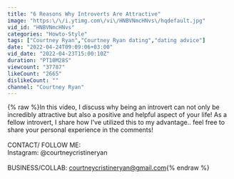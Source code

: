 ```yaml
---
title: "6 Reasons Why Introverts Are Attractive"
image: "https:\/\/i.ytimg.com\/vi\/HNBVNmcHNvs\/hqdefault.jpg"
vid_id: "HNBVNmcHNvs"
categories: "Howto-Style"
tags: ["Courtney Ryan","Courtney Ryan dating","dating advice"]
date: "2022-04-24T09:09:06+03:00"
vid_date: "2022-04-23T15:00:10Z"
duration: "PT10M28S"
viewcount: "37787"
likeCount: "2665"
dislikeCount: ""
channel: "Courtney Ryan"
---
```

{% raw %}In this video, I discuss why being an introvert can not only be incredibly attractive but also a positive and helpful aspect of your life! As a fellow introvert, I share how I've utilized this to my advantage.. feel free to share your personal experience in the comments!<br /><br />CONTACT/ FOLLOW ME:<br />Instagram: @courtneycristineryan<br /><br />BUSINESS/COLLAB: courtneycristineryan@gmail.com{% endraw %}
